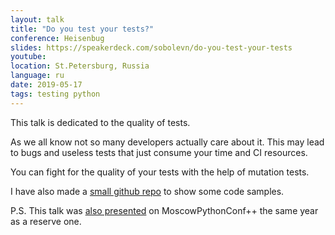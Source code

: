 ```yaml
---
layout: talk
title: "Do you test your tests?"
conference: Heisenbug
slides: https://speakerdeck.com/sobolevn/do-you-test-your-tests
youtube:
location: St.Petersburg, Russia
language: ru
date: 2019-05-17
tags: testing python
---
```


This talk is dedicated to the quality of tests.

As we all know not so many developers actually care about it.
This may lead to bugs and useless tests that just consume your time and CI resources.

You can fight for the quality of your tests with the help of mutation tests.

I have also made a [small github repo](https://github.com/sobolevn/heisenbug-2019)
to show some code samples.

P.S. This talk was [also presented](https://conf.python.ru/2019/abstracts/5159)
on MoscowPythonConf++ the same year as a reserve one.
